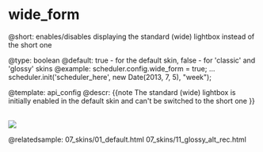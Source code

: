 wide_form
=============
@short: enables/disables displaying the standard (wide) lightbox instead of the short one
	

@type: boolean
@default: true - for the default skin, false - for 'classic' and 'glossy' skins 
@example:
scheduler.config.wide_form = true;
...
scheduler.init('scheduler_here', new Date(2013, 7, 5), "week");

@template:	api_config
@descr:
{{note
The standard (wide) lightbox is initially enabled in the default skin and can't be switched to the short one
}}

<br>

<img src="api/wideForm_property.png"/>

@relatedsample:
	07_skins/01_default.html
    07_skins/11_glossy_alt_rec.html
